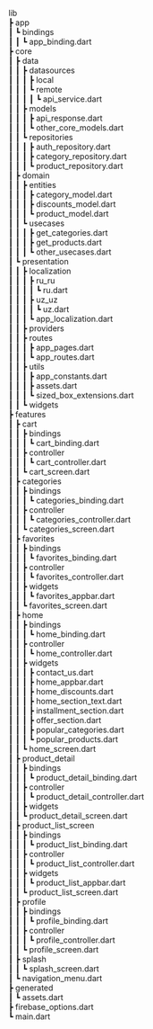 lib  
 ┣ app  
 ┃ ┗ bindings  
 ┃ ┃ ┗ app_binding.dart  
 ┣ core  
 ┃ ┣ data  
 ┃ ┃ ┣ datasources  
 ┃ ┃ ┃ ┣ local  
 ┃ ┃ ┃ ┗ remote  
 ┃ ┃ ┃ ┃ ┗ api_service.dart  
 ┃ ┃ ┣ models  
 ┃ ┃ ┃ ┣ api_response.dart  
 ┃ ┃ ┃ ┗ other_core_models.dart  
 ┃ ┃ ┗ repositories  
 ┃ ┃ ┃ ┣ auth_repository.dart  
 ┃ ┃ ┃ ┣ category_repository.dart  
 ┃ ┃ ┃ ┗ product_repository.dart  
 ┃ ┣ domain  
 ┃ ┃ ┣ entities  
 ┃ ┃ ┃ ┣ category_model.dart  
 ┃ ┃ ┃ ┣ discounts_model.dart  
 ┃ ┃ ┃ ┗ product_model.dart  
 ┃ ┃ ┗ usecases  
 ┃ ┃ ┃ ┣ get_categories.dart  
 ┃ ┃ ┃ ┣ get_products.dart  
 ┃ ┃ ┃ ┗ other_usecases.dart  
 ┃ ┗ presentation  
 ┃ ┃ ┣ localization  
 ┃ ┃ ┃ ┣ ru_ru  
 ┃ ┃ ┃ ┃ ┗ ru.dart  
 ┃ ┃ ┃ ┣ uz_uz  
 ┃ ┃ ┃ ┃ ┗ uz.dart  
 ┃ ┃ ┃ ┗ app_localization.dart  
 ┃ ┃ ┣ providers  
 ┃ ┃ ┣ routes  
 ┃ ┃ ┃ ┣ app_pages.dart  
 ┃ ┃ ┃ ┗ app_routes.dart  
 ┃ ┃ ┣ utils  
 ┃ ┃ ┃ ┣ app_constants.dart  
 ┃ ┃ ┃ ┣ assets.dart  
 ┃ ┃ ┃ ┗ sized_box_extensions.dart  
 ┃ ┃ ┗ widgets  
 ┣ features  
 ┃ ┣ cart  
 ┃ ┃ ┣ bindings  
 ┃ ┃ ┃ ┗ cart_binding.dart  
 ┃ ┃ ┣ controller  
 ┃ ┃ ┃ ┗ cart_controller.dart  
 ┃ ┃ ┗ cart_screen.dart  
 ┃ ┣ categories  
 ┃ ┃ ┣ bindings  
 ┃ ┃ ┃ ┗ categories_binding.dart  
 ┃ ┃ ┣ controller  
 ┃ ┃ ┃ ┗ categories_controller.dart  
 ┃ ┃ ┗ categories_screen.dart  
 ┃ ┣ favorites  
 ┃ ┃ ┣ bindings  
 ┃ ┃ ┃ ┗ favorites_binding.dart  
 ┃ ┃ ┣ controller  
 ┃ ┃ ┃ ┗ favorites_controller.dart  
 ┃ ┃ ┣ widgets  
 ┃ ┃ ┃ ┗ favorites_appbar.dart  
 ┃ ┃ ┗ favorites_screen.dart  
 ┃ ┣ home  
 ┃ ┃ ┣ bindings  
 ┃ ┃ ┃ ┗ home_binding.dart  
 ┃ ┃ ┣ controller  
 ┃ ┃ ┃ ┗ home_controller.dart  
 ┃ ┃ ┣ widgets  
 ┃ ┃ ┃ ┣ contact_us.dart  
 ┃ ┃ ┃ ┣ home_appbar.dart  
 ┃ ┃ ┃ ┣ home_discounts.dart  
 ┃ ┃ ┃ ┣ home_section_text.dart  
 ┃ ┃ ┃ ┣ installment_section.dart  
 ┃ ┃ ┃ ┣ offer_section.dart  
 ┃ ┃ ┃ ┣ popular_categories.dart  
 ┃ ┃ ┃ ┗ popular_products.dart  
 ┃ ┃ ┗ home_screen.dart  
 ┃ ┣ product_detail  
 ┃ ┃ ┣ bindings  
 ┃ ┃ ┃ ┗ product_detail_binding.dart  
 ┃ ┃ ┣ controller  
 ┃ ┃ ┃ ┗ product_detail_controller.dart  
 ┃ ┃ ┣ widgets  
 ┃ ┃ ┗ product_detail_screen.dart  
 ┃ ┣ product_list_screen  
 ┃ ┃ ┣ bindings  
 ┃ ┃ ┃ ┗ product_list_binding.dart  
 ┃ ┃ ┣ controller  
 ┃ ┃ ┃ ┗ product_list_controller.dart  
 ┃ ┃ ┣ widgets  
 ┃ ┃ ┃ ┗ product_list_appbar.dart  
 ┃ ┃ ┗ product_list_screen.dart  
 ┃ ┣ profile  
 ┃ ┃ ┣ bindings  
 ┃ ┃ ┃ ┗ profile_binding.dart  
 ┃ ┃ ┣ controller  
 ┃ ┃ ┃ ┗ profile_controller.dart  
 ┃ ┃ ┗ profile_screen.dart  
 ┃ ┣ splash  
 ┃ ┃ ┗ splash_screen.dart  
 ┃ ┗ navigation_menu.dart  
 ┣ generated  
 ┃ ┗ assets.dart  
 ┣ firebase_options.dart  
 ┗ main.dart
